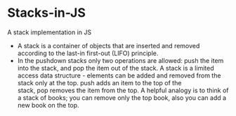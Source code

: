 # Stacks-in-JS
A stack implementation in JS
* A stack is a container of objects that are inserted and removed according to the last-in first-out (LIFO) principle. 
* In the pushdown stacks only two operations are allowed: push the item into the stack, and pop the item out of the stack. A stack is a limited access data structure - elements can be added and removed from the stack only at the top. push adds an item to the top of the stack, pop removes the item from the top. A helpful analogy is to think of a stack of books; you can remove only the top book, also you can add a new book on the top.

